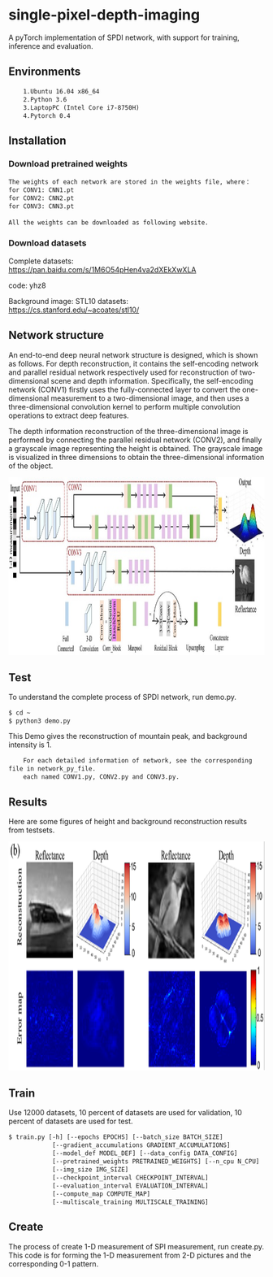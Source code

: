 # single-pixel-depth-imaging
A pyTorch implementation of SPDI network, with support for training, inference and evaluation.

## Environments

        1.Ubuntu 16.04 x86_64 
        2.Python 3.6 
        3.LaptopPC (Intel Core i7-8750H) 
        4.Pytorch 0.4 


## Installation

### Download pretrained weights
    
    The weights of each network are stored in the weights file, where： 
    for CONV1: CNN1.pt  
    for CONV2: CNN2.pt
    for CONV3: CNN3.pt 
    
    All the weights can be downloaded as following website.

### Download datasets 
    
  Complete datasets:  <br>
  https://pan.baidu.com/s/1M6O54pHen4va2dXEkXwXLA
  
  code: yhz8
  
  
  Background image: STL10 datasets:  <br>
  https://cs.stanford.edu/~acoates/stl10/ 
  
## Network structure
An end-to-end deep neural network structure is designed, which is shown as follows. For depth reconstruction, it contains the self-encoding network and parallel residual network respectively used for reconstruction of two-dimensional scene and depth information. Specifically, the self-encoding network (CONV1) firstly uses the fully-connected layer to convert the one-dimensional measurement to a two-dimensional image, and then uses a three-dimensional convolution kernel to perform multiple convolution operations to extract deep features. <br>


The depth information reconstruction of the three-dimensional image is performed by connecting the parallel residual network (CONV2), and finally a grayscale image representing the height is obtained. The grayscale image is visualized in three dimensions to obtain the three-dimensional information of the object. <br>
    
 <div align=center><img width="650" height="350" src="http://github.com/bianlab/single-pixel-depth-imaging/raw/master/images/network.jpg"/></div> 
  
## Test 
To understand the complete process of SPDI network, run demo.py. 
    
    $ cd ~ 
    $ python3 demo.py 

This Demo gives the reconstruction of mountain peak, and background intensity is 1. 

        For each detailed information of network, see the corresponding file in network_py_file.
        each named CONV1.py, CONV2.py and CONV3.py.

## Results
Here are some figures of height and background reconstruction results from testsets.
    
 <div align=center><img width="550" height="450" src="https://github.com/bianlab/single-pixel-depth-imaging/raw/master/images/simulation.png"/></div>

## Train
Use 12000 datasets, 10 percent of datasets are used for validation, 10 percent of datasets are used for test. 

    $ train.py [-h] [--epochs EPOCHS] [--batch_size BATCH_SIZE]
                [--gradient_accumulations GRADIENT_ACCUMULATIONS]
                [--model_def MODEL_DEF] [--data_config DATA_CONFIG]
                [--pretrained_weights PRETRAINED_WEIGHTS] [--n_cpu N_CPU]
                [--img_size IMG_SIZE]
                [--checkpoint_interval CHECKPOINT_INTERVAL]
                [--evaluation_interval EVALUATION_INTERVAL]
                [--compute_map COMPUTE_MAP]
                [--multiscale_training MULTISCALE_TRAINING]

## Create
The process of create 1-D measurement of SPI measurement, run create.py. This code is for forming the 1-D measurement from 2-D pictures and the corresponding 0-1 pattern. 
